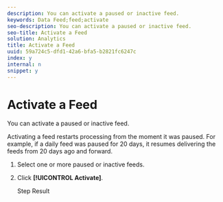 ```yaml
---
description: You can activate a paused or inactive feed.
keywords: Data Feed;feed;activate
seo-description: You can activate a paused or inactive feed.
seo-title: Activate a Feed
solution: Analytics
title: Activate a Feed
uuid: 59a724c5-dfd1-42a6-bfa5-b2821fc6247c
index: y
internal: n
snippet: y
---
```


# Activate a Feed

You can activate a paused or inactive feed.

Activating a feed restarts processing from the moment it was paused. For example, if a daily feed was paused for 20 days, it resumes delivering the feeds from 20 days ago and forward. 

1. Select one or more paused or inactive feeds.
1. Click **[!UICONTROL Activate]**.

   Step Result 